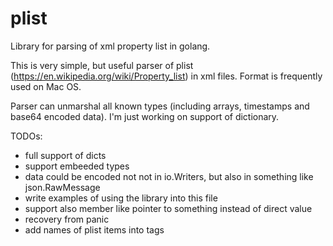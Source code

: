 # plist
Library for parsing of xml property list in golang.

This is very simple, but useful parser of plist (https://en.wikipedia.org/wiki/Property_list) in xml files. Format is frequently used on Mac OS.

Parser can unmarshal all known types (including arrays, timestamps and base64 encoded data). I'm just working on support of dictionary.

TODOs:
- full support of dicts
- support embeeded types
- data could be encoded not not in io.Writers, but also in something like json.RawMessage
- write examples of using the library into this file
- support also member like pointer to something instead of direct value
- recovery from panic
- add names of plist items into tags
